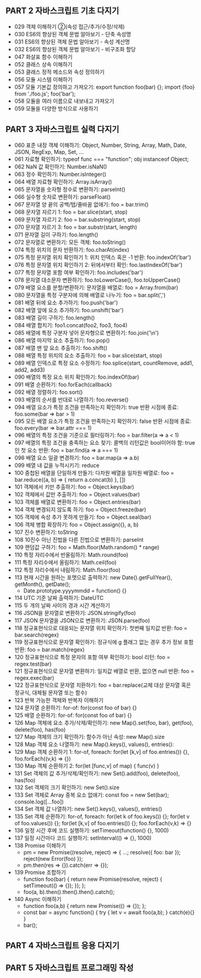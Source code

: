 ## PART 2 자바스크립트 기초 다지기
* 029 객체 이해하기 ②(속성 접근/추가/수정/삭제)
* 030 ES6의 향상된 객체 문법 알아보기 - 단축 속성명
* 031 ES6의 향상된 객체 문법 알아보기 - 속성 계산명
* 032 ES6의 향상된 객체 문법 알아보기 - 비구조화 할당
* 047 화살표 함수 이해하기
* 052 클래스 상속 이해하기
* 053 클래스 정적 메소드와 속성 정의하기
* 056 모듈 시스템 이해하기
* 057 모듈 기본값 정의하고 가져오기: export function foo(bar) {}; import {foo} from './foo.js'; foo('bar');
* 058 모듈을 여러 이름으로 내보내고 가져오기
* 059 모듈을 다양한 방식으로 사용하기


## PART 3 자바스크립트 실력 다지기
* 060 표준 내장 객체 이해하기: Object, Number, String, Array, Math, Date, JSON, RegExp, Map, Set, ...
* 061 자료형 확인하기: typeof func === "function"; obj instanceof Object;
* 062 NaN 값 확인하기: Number.isNaN()
* 063 정수 확인하기: Number.isInteger()
* 064 배열 자료형 확인하기: Array.isArray()
* 065 문자열을 숫자형 정수로 변환하기: parseInt()
* 066 실수형 숫자로 변환하기: parseFloat()
* 067 문자열 양 끝의 공백/탭/줄바꿈 없애기: foo = bar.trim()
* 068 문자열 자르기 1: foo = bar.slice(start, stop)
* 069 문자열 자르기 2: foo = bar.substring(start, stop)
* 070 문자열 자르기 3: foo = bar.substr(start, length)
* 071 문자열 길이 구하기: foo.length()
* 072 문자열로 변환하기: 모든 객체: foo.toString()
* 074 특정 위치의 문자 반환하기: foo.charAt(index)
* 075 특정 문자열 위치 확인하기 1: 위치 인덱스 혹은 -1 반환: foo.indexOf('bar')
* 076 특정 문자열 위치 확인하기 2: 뒤에서부터 확인: foo.lastIndexOf('bar')
* 077 특정 문자열 포함 여부 확인하기: foo.includes('bar') 
* 078 문자열 대소문자 변환하기: foo.toLowerCase(), foo.toUpperCase()
* 079 배열 요소를 분할/변환하기: 문자열을 배열로: foo = Array.from(bar)
* 080 문자열을 특정 구분자에 의해 배열로 나누기: foo = bar.split(',')
* 081 배열 뒤에 요소 추가하기: foo.push('bar')
* 082 배열 앞에 요소 추가하기: foo.unshift('bar')
* 083 배열 길이 구하기: foo.length()
* 084 배열 합치기: foo1.concat(foo2, foo3, foo4)
* 085 배열에 특정 구분자 넣어 문자형으로 변환하기: foo.join('\n')
* 086 배열 마지막 요소 추출하기: foo.pop()
* 087 배열 맨 앞 요소 추출하기: foo.shift()
* 088 배열 특정 위치의 요소 추출하기: foo = bar.slice(start, stop)
* 089 배열 인덱스로 특정 요소 수정하기: foo.splice(start, countRemove, add1, add2, add3)
* 090 배열의 특정 요소 위치 확인하기: foo.indexOf(bar)
* 091 배열 순환하기: foo.forEach(callback)
* 092 배열 정렬하기: foo.sort()
* 093 배열의 순서를 반대로 나열하기: foo.reverse()
* 094 배열 요소가 특정 조건을 만족하는지 확인하기: true 반환 시점에 종료: foo.some(bar => bar > 1)
* 095 모든 배열 요소가 특정 조건을 만족하는지 확인하기: false 반환 시점에 종료: foo.every(bar => bar.attr === 1)
* 096 배열의 특정 조건을 기준으로 필터링하기: foo = bar.filter(a => a < 1)
* 097 배열의 특정 조건을 충족하는 요소 찾기: 콜백의 리턴값은 bool이어야 함: true인 첫 요소 반환: foo = bar.find(a => a === 1)
* 098 배열 요소 일괄 변경하기: foo = bar.map(a => a.b)
* 099 배열 내 값을 누적시키기: reduce
* 100 중첩된 배열을 단일하게 만들기: 다차원 배열을 일차원 배열로: foo = bar.reduce((a, b) => { return a.concat(b) }, [])
* 101 객체에서 키만 추출하기: foo = Object.keys(bar)
* 102 객체에서 값만 추출하기: foo = Object.values(bar)
* 103 객체를 배열로 변환하기: foo = Object.entries(bar)
* 104 객체 변경되지 않도록 하기: foo = Object.freeze(bar)
* 105 객체에 속성 추가 못하게 만들기: foo = Object.seal(bar)
* 106 객체 병합 확장하기: foo = Object.assign({}, a, b)
* 107 진수 변환하기: toString
* 108 10진수 아닌 진법을 다른 진법으로 변환하기: parseInt
* 109 랜덤값 구하기: foo = Math.floor(Math.random() * range)
* 110 특정 자리수에서 반올림하기: Math.round(foo)
* 111 특정 자리수에서 올림하기: Math.ceil(foo)
* 112 특정 자리수에서 내림하기: Math.floor(foo)
* 113 현재 시간을 원하는 포맷으로 출력하기: new Date().getFullYear(), getMonth(), getDate();
	* Date.prototype.yyyymmdd = function() {}
* 114 UTC 기준 날짜 출력하기: DateUTC
* 115 두 개의 날짜 사이의 경과 시간 계산하기
* 116 JSON을 문자열로 변환하기: JSON.stringify(foo)
* 117 JSON 문자열을 JSON으로 변환하기: JSON.parse(foo)
* 118 정규표현식으로 대응되는 문자열 위치 확인하기: 첫번째 일치값 반환: foo = bar.search(regex)
* 119 정규표현식으로 문자열 확인하기: 정규식에 g 플래그 없는 경우 추가 정보 포함 반환: foo = bar.match(regex)
* 120 정규표현식으로 특정 문자의 포함 여부 확인하기: bool 리턴: foo = regex.test(bar)
* 121 정규표현식으로 문자열 변환하기: 일치값 배열로 반환, 없으면 null 반환: foo = regex.exec(bar)
* 122 정규표현식으로 문자열 치환하기: foo = bar.replace(교체 대상 문자열 혹은 정규식, 대체될 문자열 또는 함수)
* 123 반복 가능한 객체와 반복자 이해하기
* 124 문자열 순환하기: for-of: for(const foo of bar) {}
* 125 배열 순환하기: for-of: for(const foo of bar) {}
* 126 Map 객체에 요소 추가/삭제/확인하기: new Map().set(foo, bar), get(foo), delete(foo), has(foo)
* 127 Map 객체의 크기 확인하기: 함수가 아닌 속성: new Map().size
* 128 Map 객체 요소 나열하기: new Map().keys(), values(), entries(): 
* 129 Map 객체 순환하기 1: for-of, foreach: for(let [k,v] of foo.entries()) {}, foo.forEach((v,k) => {})
* 130 Map 객체 순환하기 2: for(let [func,v] of map) { func(v) }
* 131 Set 객체의 값 추가/삭제/확인하기: new Set().add(foo), delete(foo), has(foo)
* 132 Set 객체의 크기 확인하기: new Set().size
* 133 Set 객체로 Array 중복 요소 없애기: const foo = new Set(bar); console.log([...foo])
* 134 Set 객체 값 나열하기: new Set().keys(), values(), entries()
* 135 Set 객체 순환하기: for-of, foreach: for(let k of foo.keys()) {}; for(let v of foo.values()) {}; for(let [k,v] of foo.entries()) {}; foo.forEach(v,k) => {}
* 136 일정 시간 후에 코드 실행하기: setTimeout(function() {}, 1000)
* 137 일정 시간마다 코드 실행하기: setInterval(() => {}, 1000)
* 138 Promise 이해하기
	* pm = new Promise((resolve, reject) => { ...; resolve({ foo: bar }); reject(new Error(foo) });
	* pm.then(res => {}).catch(err => {});
* 139 Promise 조합하기
	* function foo(bar) { return new Promise(resolve, reject) { setTimeout(() => {}); }); };
	* foo(a, b).then().then().then().catch();
* 140 Async 이해하기
	* function foo(a,b) { return new Promise(() => {}); }; 
	* const bar = async function() { try { let v = await foo(a,b); } catch(e){} }
	* bar();


## PART 4 자바스크립트 응용 다지기


## PART 5 자바스크립트 프로그래밍 작성
